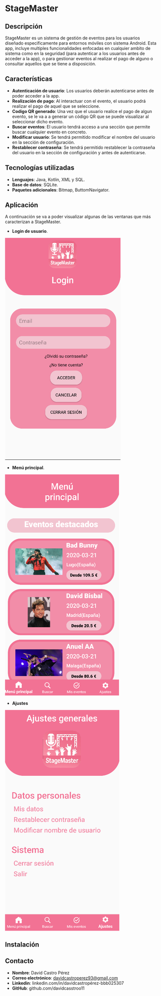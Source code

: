 # StageMaster

## Descripción
StageMaster es un sistema de gestión de eventos para los usuarios diseñado especificamente para entornos móviles con sistema Android. Esta app, incluye
multiples funcionalidades enfocadas en cualquier ambito de sistema como en la seguridad (para autenticar a los usuarios antes de acceder a la app), o para gestionar
eventos al realizar el pago de alguno o consultar aquellos que se tiene a disposición.

## Características
- **Autenticación de usuario**: Los usuarios deberán autenticarse antes de poder acceder a la app.
- **Realización de pago**: Al interactuar con el evento, el usuario podrá realizar el pago de aquel que se seleccione.
- **Codigo QR generado**: Una vez que el usuario realice el pago de algun evento, se le va a a generar un código QR que se puede visualizar al seleccionar dicho evento.
- **Buscar eventos**: El usuario tendrá acceso a una sección que permite buscar cualquier evento en concreto.
- **Modificar usuario**: Se tendrá permitido modificar el nombre del usuario en la sección de configuración.
- **Restablecer contraseña**: Se tendrá permitido restablecer la contraseña del usuario en la sección de configuración y antes de autenticarse.

## Tecnologías utilizadas
- **Lenguajes**: Java, Kotlin, XML y SQL.
- **Base de datos**: SQLite.
- **Paquetes adicionales**: Bitmap, ButtomNavigator.

## Aplicación
A continuación se va a poder visualizar algunas de las ventanas que más caracterizan a StageMaster.
- **Login de usuario**.

![Login de usuario](app/src/main/res/assets/login.png)
- **Menú principal**.
  
![Menú principal](app/src/main/res/assets/menuPrincipal.png)
- **Ajustes**
  
![Ajustes](app/src/main/res/assets/ajustes.png)

## Instalación

## Contacto
- **Nombre**: David Castro Pérez
- **Correo electrónico**: davidcastroperez93@gmail.com
- **Linkedin**: linkedin.com/in/davidcastropérez-bbb025307
- **GitHub**: github.com/davidcasstroo11
